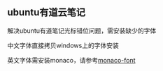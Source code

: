 ## ubuntu有道云笔记

解决ubuntu有道笔记光标错位问题，需安装缺少的字体

中文字体直接拷贝windows上的字体安装

英文字体需安装monaco，请参考[monaco-font](https://github.com/cstrap/monaco-font)